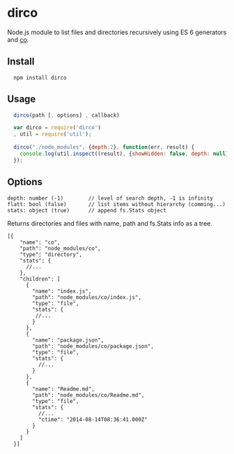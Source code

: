 dirco
=====
Node.js module to list files and directories recursively using ES 6 generators and [co](https://github.com/visionmedia/co).

## Install
```
  npm install dirco
```

## Usage
```js
  dirco(path [, options] , callback)
```

```js
  var dirco = require('dirco')
  , util = require('util');
  
  dirco("./node_modules", {depth:2}, function(err, result) {
    console.log(util.inspect((result), {showHidden: false, depth: null}));
  });
```

## Options
````
depth: number (-1)        // level of search depth, -1 is infinity
flatt: bool (false)       // list items without hierarchy (comming...) 
stats: object (true)      // append fs.Stats object
`````

Returns directories and files with name, path and fs.Stats info as a tree. 
```
[{
    "name": "co",
    "path": "node_modules/co",
    "type": "directory",
    "stats": {
      //...
    },
    "children": [
      {
        "name": "index.js",
        "path": "node_modules/co/index.js",
        "type": "file",
        "stats": {
         //...
        }
      },
      {
        "name": "package.json",
        "path": "node_modules/co/package.json",
        "type": "file",
        "stats": {
          //...
        }
      },
      {
        "name": "Readme.md",
        "path": "node_modules/co/Readme.md",
        "type": "file",
        "stats": {
          //...
          "ctime": "2014-08-14T08:36:41.000Z"
        }
      }
    ]
  }]
  ```
